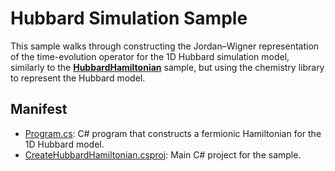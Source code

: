 ﻿# Hubbard Simulation Sample

This sample walks through constructing the Jordan–Wigner representation of the time-evolution operator for the 1D Hubbard simulation model, similarly to the [**HubbardHamiltonian**](../../simulation/hubbard/) sample, but using the chemistry library to represent the Hubbard model.

## Manifest

- [Program.cs](./Program.cs): C# program that constructs a fermionic Hamiltonian for the 1D Hubbard model.
- [CreateHubbardHamiltonian.csproj](./CreateHubbardHamiltonian.csproj): Main C# project for the sample.
